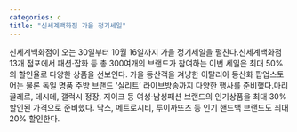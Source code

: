 ```yaml
---
categories: c
title: "신세계백화점 가을 정기세일"
---
```

 신세계백화점이 오는 30일부터 10월 16일까지 가을 정기세일을 펼친다.신세계백화점 13개 점포에서 패션·잡화 등 총 300여개의 브랜드가 참여하는 이번 세일은 최대 50%의 할인율로 다양한 상품을 선보인다. 가을 등산객을 겨냥한 이탈리아 등산화 팝업스토어는 물론 독일 명품 주방 브랜드 ‘실리트’ 라이브방송까지 다양한 행사를 준비했다.마리끌레르, 데시데, 갤럭시 정장, 지이크 등 여성·남성패션 브랜드의 인기상품을 최대 30% 할인된 가격으로 준비했다. 닥스, 메트로시티, 루이까또즈 등 인기 핸드백 브랜드도 최대 20% 할인한다. 